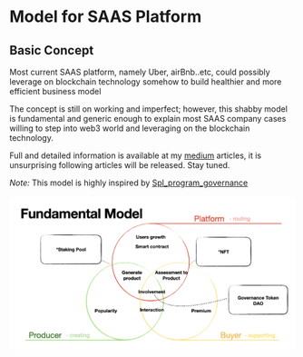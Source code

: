 #  Model for SAAS Platform

## Basic Concept

Most current SAAS platform, namely Uber, airBnb..etc, could possibly leverage on blockchain technology somehow to build healthier and more efficient business model

The concept is still on working and imperfect; however, this shabby model is fundamental and generic enough to explain most SAAS company cases willing to step into web3 world and leveraging on the blockchain technology.


Full and detailed information is available at my [medium](https://medium.com/@jarekcoding/tokenomic-model-for-saas-platform-89b5828a27ec) articles, it is unsurprising following articles will be released. Stay tuned.

 _Note:_ This model is highly inspired by [Spl_program_governance](https://github.com/solana-labs/solana-program-library)   
<br />
![Pages](./docs/images/basic_model.png)

